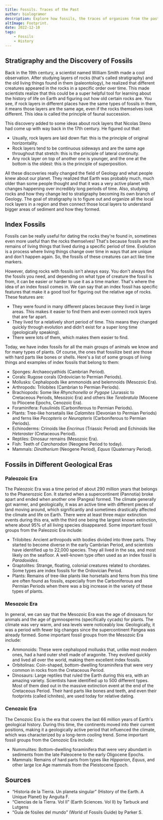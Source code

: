 ```yaml
---
title: Fossils. Traces of the Past
author: biologramer
description: Explore how fossils, the traces of organisms from the past, have revolutionized geology and allow us to understand the history of the Earth, its geological eras, and evolutionary processes.
altImage: Footprint.
date: 2022-12-10
tags:
    - Fossils
    - History
---
```


## Stratigraphy and the Discovery of Fossils

Back in the 19th century, a scientist named William Smith made a cool observation. After studying layers of rocks (that's called stratigraphy) and the old living things found in them (paleontology), he realized that different creatures appeared in the rocks in a specific order over time. This made scientists realize that this could be a super helpful tool for learning about the history of life on Earth and figuring out how old certain rocks are. You see, if rock layers in different places have the same types of fossils in them, it means those layers are the same age, even if the rocks themselves look different. This idea is called the principle of faunal succession.

This discovery added to some ideas about rock layers that Nicolas Steno had come up with way back in the 17th century. He figured out that:

- Usually, rock layers are laid down flat: this is the principle of original horizontality.
- Rock layers tend to be continuous sideways and are the same age throughout that stretch: this is the principle of lateral continuity.
- Any rock layer on top of another one is younger, and the one at the bottom is the oldest: this is the principle of superposition.

All these discoveries really changed the field of Geology and what people knew about our planet. They realized that Earth was probably much, much older than some people thought and that it was a very active planet with changes happening over incredibly long periods of time. Also, studying rocks and how they change led to stratigraphy becoming its own branch of Geology. The goal of stratigraphy is to figure out and organize all the local rock layers in a region and then connect those local layers to understand bigger areas of sediment and how they formed.

## Index Fossils

Fossils can be really useful for dating the rocks they're found in, sometimes even more useful than the rocks themselves! That's because fossils are the remains of living things that lived during a specific period of time. Evolution is a process where living things change over time in ways that are unique and don't happen again. So, the fossils of these creatures can act like time markers.

However, dating rocks with fossils isn't always easy. You don't always find the fossils you need, and depending on what type of creature the fossil is from, it can be easier or harder to use it as a time marker. That's where the idea of an index fossil comes in. We can say that an index fossil has specific features that make it a good tool for figuring out the relative age of rocks. These features are:

- They were found in many different places because they lived in large areas. This makes it easier to find them and even connect rock layers that are far apart.
- They lived for a relatively short period of time. This means they changed quickly through evolution and didn't exist for a super long time (geologically speaking).
- There were lots of them, which makes them easier to find.

Today, we have index fossils for all the main groups of animals we know and for many types of plants. Of course, the ones that fossilize best are those with hard parts like bones or shells. Here's a list of some groups of living things and examples of index fossils that belong to them:

- Sponges: Archaeocyathids (Cambrian Period).
- Corals: Rugose corals (Ordovician to Permian Periods).
- Mollusks: Cephalopods like ammonoids and belemnoids (Mesozoic Era).
- Arthropods: Trilobites (Cambrian to Permian Periods).
- Brachiopods: Some like *Rhynchonella* or *Pygope* (Jurassic to Cretaceous Periods, Mesozoic Era) and others like *Terebratula* (Miocene to Pliocene Epochs, Cenozoic Era).
- Foraminifera: Fusulinids (Carboniferous to Permian Periods).
- Plants: Tree-like horsetails like *Calamites* (Devonian to Permian Periods) and ferns like *Pecopteris* or *Neuropteris* (Carboniferous to Permian Periods).
- Echinoderms: Crinoids like *Encrinus* (Triassic Period) and Echinoids like *Heteraster* (Cretaceous Period).
- Reptiles: Dinosaur remains (Mesozoic Era).
- Fish: Teeth of *Carcharodon* (Neogene Period to today).
- Mammals: *Dinotherium* (Neogene Period), *Equus* (Quaternary Period).

## Fossils in Different Geological Eras

### Paleozoic Era

The Paleozoic Era was a time period of about 290 million years that belongs to the Phanerozoic Eon. It started when a supercontinent (Pannotia) broke apart and ended when another one (Pangea) formed. The climate generally got warmer, and geologically, it was an active time with different pieces of land moving around, which significantly and sometimes drastically affected the climate and life on Earth. There were at least three major extinction events during this era, with the third one being the largest known extinction, where about 95% of all living species disappeared. Some important fossil groups from the Paleozoic Era include:

- Trilobites: Ancient arthropods with bodies divided into three parts. They started to become diverse in the early Cambrian Period, and scientists have identified up to 22,000 species. They all lived in the sea, and most likely on the seafloor. A well-known type often used as an index fossil is *Paradoxides*.
- Graptolites: Strange, floating, colonial creatures related to chordates. Some types are index fossils for the Ordovician Period.
- Plants: Remains of tree-like plants like horsetails and ferns from this time are often found as fossils, especially from the Carboniferous and Permian Periods when there was a big increase in the variety of these types of plants.

### Mesozoic Era

In general, we can say that the Mesozoic Era was the age of dinosaurs for animals and the age of gymnosperms (specifically cycads) for plants. The climate was very warm, and sea levels were noticeably low. Geologically, it was a period with fewer big changes since the supercontinent Pangea was already formed. Some important fossil groups from the Mesozoic Era include:

- Ammonoids: These were cephalopod mollusks that, unlike most modern ones, had a hard outer shell made of aragonite. They evolved quickly and lived all over the world, making them excellent index fossils.
- Orbitolinas: Coin-shaped, bottom-dwelling foraminifera that were very common in rocks from the Cretaceous Period.
- Dinosaurs: Large reptiles that ruled the Earth during this era, with an amazing variety. Scientists have identified up to 500 different types. Most of them died out in the massive extinction event at the end of the Cretaceous Period. Their hard parts like bones and teeth, and even their footprints (called ichnites), are used today for relative dating.

### Cenozoic Era

The Cenozoic Era is the era that covers the last 66 million years of Earth's geological history. During this time, the continents moved into their current positions, making it a geologically active period that influenced the climate, which was characterized by a long-term cooling trend. Some important fossil groups from the Cenozoic Era include:

- Nummulites: Bottom-dwelling foraminifera that were very abundant in sediments from the late Paleocene to the early Oligocene Epochs.
- Mammals: Remains of hard parts from types like *Hipparion*, *Equus*, and other large Ice Age mammals from the Pleistocene Epoch.

## Sources
- “Historia de la Tierra. Un planeta singular” (History of the Earth. A Unique Planet) by Anguita F.
- “Ciencias de la Tierra. Vol II” (Earth Sciences. Vol II) by Tarbuck and Lutgens
- “Guía de fósiles del mundo” (World of Fossils Guide) by Parker S.